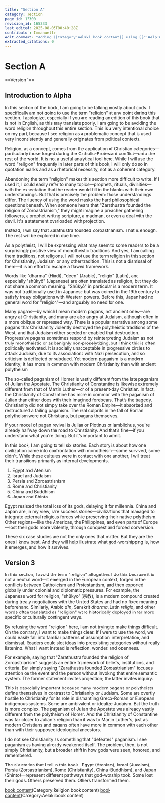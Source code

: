 ```yaml
---
title: "Section A"
category: section
page_id: 17300
revision_id: 165333
last_edited: 2025-08-05T00:40:28Z
contributor: Immanuelle
edit_comment: "Adding [[Category:Aelaki book content]] using [[c:Help:Cat-a-lot|Cat-a-lot]]"
extracted_citations: 0
---
```


# Section A

==Version 1==
## Introduction to Alpha

In this section of the book, I am going to be talking mostly about gods. I specifically am not going to use the term "religion" at any point during this section. I apologize, especially if you are reading an edition of this book that is not in English, as this may translate poorly. I am going to be avoiding the word religion throughout this entire section. This is a very intentional choice on my part, because I see religion as a problematic concept that is used very inconsistently and generally originates from political contexts.

Religion, as a concept, comes from the application of Christian categories—particularly those forged during the Catholic-Protestant conflict—onto the rest of the world. It is not a useful analytical tool here. While I will use the word "religion" frequently in later parts of this book, I will only do so in quotation marks and as a rhetorical necessity, not as a coherent category.

Abandoning the term "religion" makes this section more difficult to write. If I used it, I could easily refer to many topics—prophets, rituals, divinities—with the expectation that the reader would fill in the blanks with their own understandings. But that is precisely the problem: those understandings differ. The fluency of using the word masks the hard philosophical questions beneath. When someone hears that "Zarathustra founded the religion of Zoroastrianism," they might imagine a preacher gathering followers, a prophet writing scripture, a madman, or even a deal with the devil. It's a statement overloaded with projection.

Instead, I will say that Zarathustra founded Zoroastrianism. That is enough. The rest will be explored in due time.

As a polytheist, I will be expressing what may seem to some readers to be a surprisingly positive view of monotheistic traditions. And yes, I am calling them traditions, not religions. I will not use the term religion in this section for Christianity, Judaism, or any other tradition. This is not a dismissal of them—it is an effort to escape a flawed framework.

Words like "dharma" (Hindi), "deen" (Arabic), "religio" (Latin), and especially "shūkyō" (Japanese) are often translated as religion, but they do not share a common meaning. "Shūkyō" in particular is a modern term. It was not traditionally used in Japanese but was coined in the 19th century to satisfy treaty obligations with Western powers. Before this, Japan had no general word for "religion"—and arguably no need for one.

Many pagans—by which I mean modern pagans, not ancient ones—are angry at Christianity, and many are also angry at Judaism, although often in a more oblique or repressed way. There is a popular narrative among some pagans that Christianity violently destroyed the polytheistic traditions of the West, and that Judaism either seeded or enabled that destruction. Progressive pagans sometimes respond by reinterpreting Judaism as not truly monotheistic or as benignly non-proselytizing, but I think this is often politically motivated. It is socially unacceptable in progressive circles to attack Judaism, due to its associations with Nazi persecution, and so criticism is deflected or subdued. Yet modern paganism is a modern identity; it has more in common with modern Christianity than with ancient polytheism.

The so-called paganism of Homer is vastly different from the late paganism of Julian the Apostate. The Christianity of Constantine is likewise extremely different from that of Martin Luther—or of a present-day Christian. In fact, the Christianity of Constantine has more in common with the paganism of Julian than either does with their imagined forebears. That’s the tragedy. Christianity did not simply take over the Roman Empire—it absorbed and restructured a failing paganism. The real culprits in the fall of Roman polytheism were not Christians, but pagans themselves.

If your model of pagan revival is Julian or Plotinus or Iamblichus, you're already halfway down the road to Christianity. And that’s fine—if you understand what you’re doing. But it’s important to admit.

In this book, I am going to tell six stories. Each story is about how one civilization came into confrontation with monotheism—some survived, some didn't. While these cultures were in contact with one another, I will treat their transitions primarily as internal developments.

1. Egypt and Atenism
1. Israel and Judaism
1. Persia and Zoroastrianism
1. Rome and Christianity
1. China and Buddhism
1. Japan and Shinto

Egypt resisted the total loss of its gods, delaying it for millennia. China and Japan are, in my view, rare success stories—civilizations that managed to integrate external religious forces while preserving their native polytheism. Other regions—like the Americas, the Philippines, and even parts of Europe—lost their gods more violently, through conquest and forced conversion.

These six case studies are not the only ones that matter. But they are the ones I know best. And they will help illustrate what god-worshipping is, how it emerges, and how it survives.

## Version 3


In this section, I avoid the term "religion" altogether. I do this because it is not a neutral word—it emerged in the European context, forged in the conflicts between Catholicism and Protestantism, and then exported globally under colonial and diplomatic pressures. For example, the Japanese word for religion, "shūkyo" (宗教), is a modern compound created during treaty negotiations with the United States and had no fixed meaning beforehand. Similarly, Arabic *dīn*, Sanskrit *dharma*, Latin *religio*, and other words often translated as "religion" were historically deployed in far more specific or culturally contingent ways.

By refusing the word "religion" here, I am not trying to make things difficult. On the contrary, I want to make things clear. If I were to use the word, we could easily fall into familiar patterns of assumption, interpretation, and dismissal. Readers could slot ideas into preexisting categories without really listening. What I want instead is reflection, wonder, and openness.

For example, saying that "Zarathustra founded the religion of Zoroastrianism" suggests an entire framework of beliefs, institutions, and criteria. But simply saying "Zarathustra founded Zoroastrianism" focuses attention on the event and the person without invoking that entire semantic system. The former statement invites projection; the latter invites inquiry.

This is especially important because many modern pagans or polytheists define themselves in contrast to Christianity or Judaism. Some are overtly hostile to Christianity for its role in dismantling Greco-Roman or European indigenous systems. Some are ambivalent or idealize Judaism. But the truth is more complex. The paganism of Julian the Apostate was already vastly different from the polytheism of Homer. And the Christianity of Constantine was far closer to Julian's religion than it was to Martin Luther's, just as modern Christians and pagans often have more in common with each other than with their supposed ideological ancestors.

I do not see Christianity as something that "defeated" paganism. I see paganism as having already weakened itself. The problem, then, is not simply Christianity, but a broader shift in how gods were seen, honored, and remembered.

The six stories that I tell in this book—Egypt (Atenism), Israel (Judaism), Persia (Zoroastrianism), Rome (Christianity), China (Buddhism), and Japan (Shinto)—represent different pathways that god-worship took. Some lost their gods. Others preserved them. Others transformed them.

[book content](Category:Religion)(Category:Religion book content)
[book content](Category:Aelaki)(Category:Aelaki book content)
